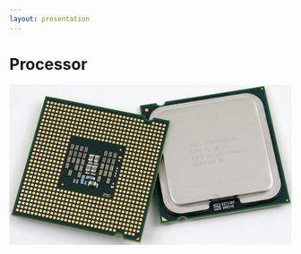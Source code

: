 ```yaml
---
layout: presentation
---
```


# [](#header-1) Processor

[![](assets/img/processor.png)](languages-human-processor)
